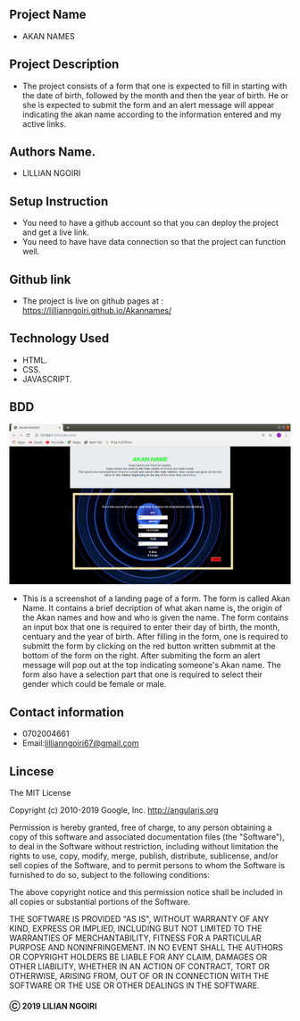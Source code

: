 ## Project Name
- AKAN NAMES
## Project Description 
- The project consists of a form that one is expected to fill in starting with the date of birth, followed by the month and then the year of birth. He or she is expected to submit the form and an alert message will appear indicating the akan name according to the information entered and my active links.
## Authors Name.
- LILLIAN NGOIRI
## Setup Instruction
- You need to have a github account so that you can deploy the project and get a live link.
- You need to have have data connection so that the project can function well.
## Github link 
- The project is live on github pages at : https://lillianngoiri.github.io/Akannames/
## Technology Used
- HTML.
- CSS.
- JAVASCRIPT.
## BDD
![BDD screenshot](images/screenshot.png)
- This is a screenshot of a landing page of a form. The form is called Akan Name. It contains a brief decription of what akan name is, the origin of the Akan names and how and who is given the name. The form contains an input box that one is required to enter their day of birth, the month, centuary and the year of birth. After filling in the form, one is required to submitt the form by clicking on the red button written submmit at the bottom of the form on the right. After submiting the form an alert message will pop out at the top indicating someone's Akan name. The form also have a selection part that one is required to select their gender which could be female or male.
## Contact information
- 0702004661
- Email:lillianngoiri67@gmail.com


## Lincese

The MIT License

Copyright (c) 2010-2019 Google, Inc. http://angularjs.org

Permission is hereby granted, free of charge, to any person obtaining a copy
of this software and associated documentation files (the "Software"), to deal
in the Software without restriction, including without limitation the rights
to use, copy, modify, merge, publish, distribute, sublicense, and/or sell
copies of the Software, and to permit persons to whom the Software is
furnished to do so, subject to the following conditions:

The above copyright notice and this permission notice shall be included in
all copies or substantial portions of the Software.

THE SOFTWARE IS PROVIDED "AS IS", WITHOUT WARRANTY OF ANY KIND, EXPRESS OR
IMPLIED, INCLUDING BUT NOT LIMITED TO THE WARRANTIES OF MERCHANTABILITY,
FITNESS FOR A PARTICULAR PURPOSE AND NONINFRINGEMENT. IN NO EVENT SHALL THE
AUTHORS OR COPYRIGHT HOLDERS BE LIABLE FOR ANY CLAIM, DAMAGES OR OTHER
LIABILITY, WHETHER IN AN ACTION OF CONTRACT, TORT OR OTHERWISE, ARISING FROM,
OUT OF OR IN CONNECTION WITH THE SOFTWARE OR THE USE OR OTHER DEALINGS IN
THE SOFTWARE.

#### &#9400; 2019 LILIAN NGOIRI